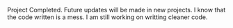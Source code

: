 Project Completed. Future updates will be made in new projects.
I know that the code written is a mess. 
I am still working on writting cleaner code.

